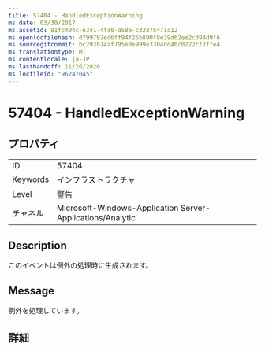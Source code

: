 ```yaml
---
title: 57404 - HandledExceptionWarning
ms.date: 03/30/2017
ms.assetid: 81fc404c-6341-4fa0-a58e-c32875471c12
ms.openlocfilehash: d799792ed6ff94f26b890f8e39d62ee2c394d9f6
ms.sourcegitcommit: bc293b14af795e0e999e3304dd40c0222cf2ffe4
ms.translationtype: MT
ms.contentlocale: ja-JP
ms.lasthandoff: 11/26/2020
ms.locfileid: "96247045"
---
```

# <a name="57404---handledexceptionwarning"></a>57404 - HandledExceptionWarning

## <a name="properties"></a>プロパティ  
  
|||  
|-|-|  
|ID|57404|  
|Keywords|インフラストラクチャ|  
|Level|警告|  
|チャネル|Microsoft-Windows-Application Server-Applications/Analytic|  
  
## <a name="description"></a>Description  

 このイベントは例外の処理時に生成されます。  
  
## <a name="message"></a>Message  

 例外を処理しています。  
  
## <a name="details"></a>詳細
